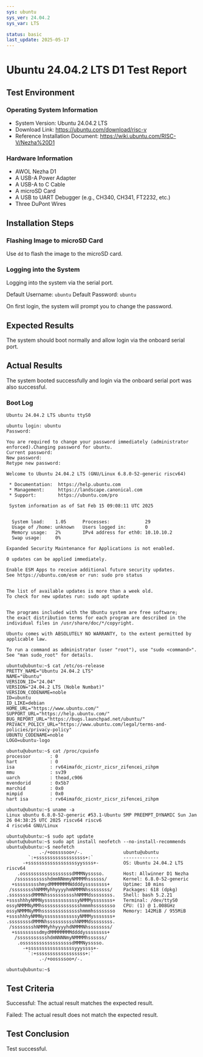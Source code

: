 ```yaml
---
sys: ubuntu
sys_ver: 24.04.2
sys_var: LTS

status: basic
last_update: 2025-05-17
---
```


# Ubuntu 24.04.2 LTS D1 Test Report

## Test Environment

### Operating System Information

- System Version: Ubuntu 24.04.2 LTS
- Download Link: <https://ubuntu.com/download/risc-v>
- Reference Installation Document: <https://wiki.ubuntu.com/RISC-V/Nezha%20D1>

### Hardware Information

- AWOL Nezha D1
- A USB-A Power Adapter
- A USB-A to C Cable
- A microSD Card
- A USB to UART Debugger (e.g., CH340, CH341, FT2232, etc.)
- Three DuPont Wires

## Installation Steps

### Flashing Image to microSD Card

Use `dd` to flash the image to the microSD card.

### Logging into the System

Logging into the system via the serial port.

Default Username: `ubuntu`
Default Password: `ubuntu`

On first login, the system will prompt you to change the password.

## Expected Results

The system should boot normally and allow login via the onboard serial port.

## Actual Results

The system booted successfully and login via the onboard serial port was also successful.

### Boot Log

```log
Ubuntu 24.04.2 LTS ubuntu ttyS0

ubuntu login: ubuntu
Password:

You are required to change your password immediately (administrator enforced).Changing password for ubuntu.
Current password:
New password:
Retype new password:

Welcome to Ubuntu 24.04.2 LTS (GNU/Linux 6.8.0-52-generic riscv64)

 * Documentation:  https://help.ubuntu.com
 * Management:     https://landscape.canonical.com
 * Support:        https://ubuntu.com/pro

 System information as of Sat Feb 15 09:08:11 UTC 2025


  System load:    1.05      Processes:             29
  Usage of /home: unknown   Users logged in:       0
  Memory usage:   2%        IPv4 address for eth0: 10.10.10.2
  Swap usage:     0%

Expanded Security Maintenance for Applications is not enabled.

0 updates can be applied immediately.

Enable ESM Apps to receive additional future security updates.
See https://ubuntu.com/esm or run: sudo pro status


The list of available updates is more than a week old.
To check for new updates run: sudo apt update


The programs included with the Ubuntu system are free software;
the exact distribution terms for each program are described in the
individual files in /usr/share/doc/*/copyright.

Ubuntu comes with ABSOLUTELY NO WARRANTY, to the extent permitted by
applicable law.

To run a command as administrator (user "root"), use "sudo <command>".
See "man sudo_root" for details.

ubuntu@ubuntu:~$ cat /etc/os-release
PRETTY_NAME="Ubuntu 24.04.2 LTS"
NAME="Ubuntu"
VERSION_ID="24.04"
VERSION="24.04.2 LTS (Noble Numbat)"
VERSION_CODENAME=noble
ID=ubuntu
ID_LIKE=debian
HOME_URL="https://www.ubuntu.com/"
SUPPORT_URL="https://help.ubuntu.com/"
BUG_REPORT_URL="https://bugs.launchpad.net/ubuntu/"
PRIVACY_POLICY_URL="https://www.ubuntu.com/legal/terms-and-policies/privacy-policy"
UBUNTU_CODENAME=noble
LOGO=ubuntu-logo

ubuntu@ubuntu:~$ cat /proc/cpuinfo
processor       : 0                                     
hart            : 0                                     
isa             : rv64imafdc_zicntr_zicsr_zifencei_zihpm
mmu             : sv39                                  
uarch           : thead,c906                            
mvendorid       : 0x5b7                                 
marchid         : 0x0                                   
mimpid          : 0x0                                   
hart isa        : rv64imafdc_zicntr_zicsr_zifencei_zihpm

ubuntu@ubuntu:~$ uname -a
Linux ubuntu 6.8.0-52-generic #53.1-Ubuntu SMP PREEMPT_DYNAMIC Sun Jan 26 04:38:25 UTC 2025 riscv64 riscv6
4 riscv64 GNU/Linux 

ubuntu@ubuntu:~$ sudo apt update
ubuntu@ubuntu:~$ sudo apt install neofetch --no-install-recommends
ubuntu@ubuntu:~$ neofetch
            .-/+oossssoo+/-.               ubuntu@ubuntu                 
        `:+ssssssssssssssssss+:`           -------------                 
      -+ssssssssssssssssssyyssss+-         OS: Ubuntu 24.04.2 LTS riscv64
    .ossssssssssssssssssdMMMNysssso.       Host: Allwinner D1 Nezha      
   /ssssssssssshdmmNNmmyNMMMMhssssss/      Kernel: 6.8.0-52-generic      
  +ssssssssshmydMMMMMMMNddddyssssssss+     Uptime: 10 mins               
 /sssssssshNMMMyhhyyyyhmNMMMNhssssssss/    Packages: 618 (dpkg)          
.ssssssssdMMMNhsssssssssshNMMMdssssssss.   Shell: bash 5.2.21            
+sssshhhyNMMNyssssssssssssyNMMMysssssss+   Terminal: /dev/ttyS0          
ossyNMMMNyMMhsssssssssssssshmmmhssssssso   CPU: (1) @ 1.008GHz           
ossyNMMMNyMMhsssssssssssssshmmmhssssssso   Memory: 142MiB / 955MiB       
+sssshhhyNMMNyssssssssssssyNMMMysssssss+                                 
.ssssssssdMMMNhsssssssssshNMMMdssssssss.                                 
 /sssssssshNMMMyhhyyyyhdNMMMNhssssssss/                                  
  +sssssssssdmydMMMMMMMMddddyssssssss+                                   
   /ssssssssssshdmNNNNmyNMMMMhssssss/                                    
    .ossssssssssssssssssdMMMNysssso.                                     
      -+sssssssssssssssssyyyssss+-                                       
        `:+ssssssssssssssssss+:`                                         
            .-/+oossssoo+/-.                                             
                                        
ubuntu@ubuntu:~$ 
```

## Test Criteria

Successful: The actual result matches the expected result.

Failed: The actual result does not match the expected result.

## Test Conclusion

Test successful.
